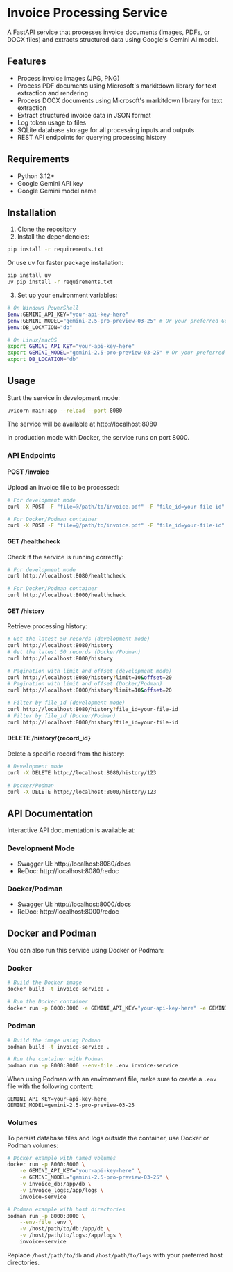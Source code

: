 # Invoice Processing Service

A FastAPI service that processes invoice documents (images, PDFs, or DOCX files) and extracts structured data using Google's Gemini AI model.

## Features

- Process invoice images (JPG, PNG)
- Process PDF documents using Microsoft's markitdown library for text extraction and rendering
- Process DOCX documents using Microsoft's markitdown library for text extraction
- Extract structured invoice data in JSON format
- Log token usage to files
- SQLite database storage for all processing inputs and outputs
- REST API endpoints for querying processing history

## Requirements

- Python 3.12+
- Google Gemini API key
- Google Gemini model name

## Installation

1. Clone the repository
2. Install the dependencies:

```bash
pip install -r requirements.txt
```

Or use uv for faster package installation:

```bash
pip install uv
uv pip install -r requirements.txt
```

3. Set up your environment variables:

```bash
# On Windows PowerShell
$env:GEMINI_API_KEY="your-api-key-here"
$env:GEMINI_MODEL="gemini-2.5-pro-preview-03-25" # Or your preferred Gemini model
$env:DB_LOCATION="db"

# On Linux/macOS
export GEMINI_API_KEY="your-api-key-here"
export GEMINI_MODEL="gemini-2.5-pro-preview-03-25" # Or your preferred Gemini model
export DB_LOCATION="db"
```

## Usage

Start the service in development mode:

```bash
uvicorn main:app --reload --port 8080
```

The service will be available at http://localhost:8080

In production mode with Docker, the service runs on port 8000.

### API Endpoints

#### POST /invoice

Upload an invoice file to be processed:

```bash
# For development mode
curl -X POST -F "file=@/path/to/invoice.pdf" -F "file_id=your-file-id" http://localhost:8080/invoice

# For Docker/Podman container
curl -X POST -F "file=@/path/to/invoice.pdf" -F "file_id=your-file-id" http://localhost:8000/invoice
```

#### GET /healthcheck

Check if the service is running correctly:

```bash
# For development mode
curl http://localhost:8080/healthcheck

# For Docker/Podman container
curl http://localhost:8000/healthcheck
```

#### GET /history

Retrieve processing history:

```bash
# Get the latest 50 records (development mode)
curl http://localhost:8080/history
# Get the latest 50 records (Docker/Podman)
curl http://localhost:8000/history

# Pagination with limit and offset (development mode)
curl http://localhost:8080/history?limit=10&offset=20
# Pagination with limit and offset (Docker/Podman)
curl http://localhost:8000/history?limit=10&offset=20

# Filter by file_id (development mode)
curl http://localhost:8080/history?file_id=your-file-id
# Filter by file_id (Docker/Podman)
curl http://localhost:8000/history?file_id=your-file-id
```

#### DELETE /history/{record_id}

Delete a specific record from the history:

```bash
# Development mode
curl -X DELETE http://localhost:8080/history/123

# Docker/Podman
curl -X DELETE http://localhost:8000/history/123
```

## API Documentation

Interactive API documentation is available at:

### Development Mode
- Swagger UI: http://localhost:8080/docs
- ReDoc: http://localhost:8080/redoc

### Docker/Podman
- Swagger UI: http://localhost:8000/docs
- ReDoc: http://localhost:8000/redoc

## Docker and Podman

You can also run this service using Docker or Podman:

### Docker

```bash
# Build the Docker image
docker build -t invoice-service .

# Run the Docker container
docker run -p 8000:8000 -e GEMINI_API_KEY="your-api-key-here" -e GEMINI_MODEL="gemini-2.5-pro-preview-03-25" invoice-service
```

### Podman

```bash
# Build the image using Podman
podman build -t invoice-service .

# Run the container with Podman
podman run -p 8000:8000 --env-file .env invoice-service
```

When using Podman with an environment file, make sure to create a `.env` file with the following content:

```
GEMINI_API_KEY=your-api-key-here
GEMINI_MODEL=gemini-2.5-pro-preview-03-25
```

### Volumes

To persist database files and logs outside the container, use Docker or Podman volumes:

```bash
# Docker example with named volumes
docker run -p 8000:8000 \
    -e GEMINI_API_KEY="your-api-key-here" \
    -e GEMINI_MODEL="gemini-2.5-pro-preview-03-25" \
    -v invoice_db:/app/db \
    -v invoice_logs:/app/logs \
    invoice-service

# Podman example with host directories
podman run -p 8000:8000 \
    --env-file .env \
    -v /host/path/to/db:/app/db \
    -v /host/path/to/logs:/app/logs \
    invoice-service
```

Replace `/host/path/to/db` and `/host/path/to/logs` with your preferred host directories.
